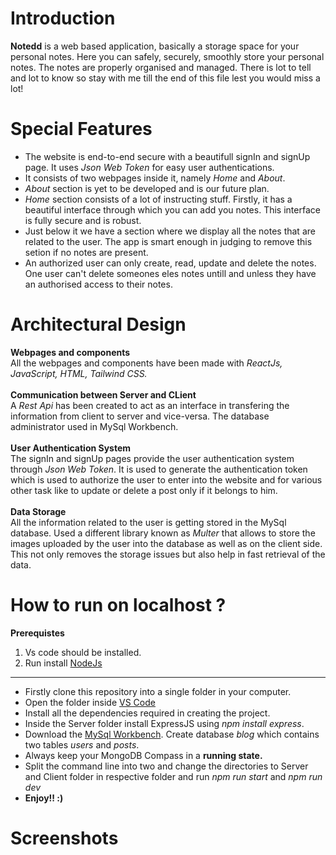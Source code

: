 # Introduction
**Notedd** is a web based application, basically a storage space for your personal notes. Here you can safely, securely, smoothly store your personal notes. The notes are properly organised and managed. There is lot to tell and lot to know so stay with me till the end of this file lest you would miss a lot! 

# Special Features
<ul>
  <li>The website is end-to-end secure with a beautifull signIn and signUp page. It uses <i>Json Web Token</i> for easy user authentications.</li>
  <li>It consists of two webpages inside it, namely <i>Home</i> and <i>About</i>.</li>
  <li><i>About</i> section is yet to be developed and is our future plan.</li>
  <li><i>Home</i> section consists of a lot of instructing stuff. Firstly, it has a beautiful interface through which you can add you notes. This interface is fully secure and is robust.</li>
  <li>Just below it we have a section where we display all the notes that are related to the user. The app is smart enough in judging to remove this setion if no notes are present.</li>
  <li>An authorized user can only create, read, update and delete the notes. One user can't delete someones eles notes untill and unless they have an authorised access to their notes.</li>
</ul>

# Architectural Design
**Webpages and components** <br>
All the webpages and components have been made with *ReactJs, JavaScript, HTML, Tailwind CSS.* <br>
<br> **Communication between Server and CLient** <br>
A *Rest Api* has been created to act as an interface in transfering the information from client to server and vice-versa. The database administrator used in MySql Workbench.<br>
<br> **User Authentication System** <br>
The signIn and signUp pages provide the user authentication system through *Json Web Token*. It is used to generate the authentication token which is used to authorize the user to enter into the website and for various other task like to update or delete a post only if it belongs to him.<br>
<br> **Data Storage** <br>
All the information related to the user is getting stored in the MySql database. Used a different library known as *Multer* that allows to store the images uploaded by the user into the database as well as on the client side. This not only removes the storage issues but also help in fast retrieval of the data.<br> 

# How to run on localhost ?
**Prerequistes**
<ol>
  <li>Vs code should be installed.</li>
  <li> Run install <a href="https://nodejs.org/en/download">NodeJs</a></li>
</ol>
<hr>
<ul>
  <li>Firstly clone this repository into a single folder in your computer.</li>
  <li>Open the folder inside <a href="https://code.visualstudio.com/download">VS Code</a></li>
  <li>Install all the dependencies required in creating the project.</li>
  <li>Inside the Server folder install ExpressJS using <i>npm install express</i>.</li>
  <li>Download the <a href="https://www.mongodb.com/try/download/compass">MySql Workbench</a>. Create database <i>blog</i> which contains two tables <i>users</i> and <i>posts</i>.</li>
  <li>Always keep your MongoDB Compass in a <b>running state.</b></li>
  <li>Split the command line into two and change the directories to Server and Client folder in respective folder and run <i>npm run start</i> and <i>npm run dev</i></li>
  <li><b>Enjoy!! :)</b></li>
</ul>

# Screenshots
